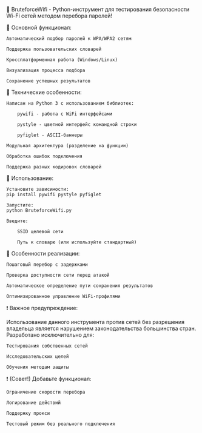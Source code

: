 🪩 BruteforceWifi - Python-инструмент для тестирования безопасности Wi-Fi сетей методом перебора паролей!

🔹 Основной функционал:

    Автоматический подбор паролей к WPA/WPA2 сетям

    Поддержка пользовательских словарей

    Кроссплатформенная работа (Windows/Linux)

    Визуализация процесса подбора

    Сохранение успешных результатов

🔹 Технические особенности:

    Написан на Python 3 с использованием библиотек:

        pywifi - работа с WiFi интерфейсами

        pystyle - цветной интерфейс командной строки

        pyfiglet - ASCII-баннеры

    Модульная архитектура (разделение на функции)

    Обработка ошибок подключения

    Поддержка разных кодировок словарей

🔹 Использование:

    Установите зависимости:
    pip install pywifi pystyle pyfiglet

    Запустите:
    python BruteforceWifi.py

    Введите:

        SSID целевой сети

        Путь к словарю (или используйте стандартный)

🔹 Особенности реализации:

    Пошаговый перебор с задержками

    Проверка доступности сети перед атакой

    Автоматическое определение пути сохранения результатов

    Оптимизированное управление WiFi-профилями

❗ Важное предупреждение:

Использование данного инструмента против сетей без разрешения владельца является нарушением законодательства большинства стран. Разработано исключительно для:

    Тестирования собственных сетей

    Исследовательских целей

    Обучения методам защиты


❗ (Совет!) Добавьте функционал:

    Ограничение скорости перебора

    Логирование действий

    Поддержку прокси

    Тестовый режим без реального подключения
